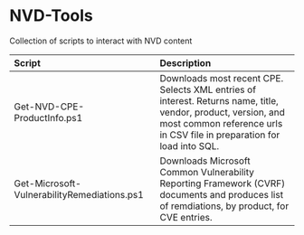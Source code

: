 # NVD-Tools
Collection of scripts to interact with NVD content

| Script        | Description   |
| :------------- |:-------------|
| Get-NVD-CPE-ProductInfo.ps1 | Downloads most recent CPE. Selects XML entries of interest. Returns name, title, vendor, product, version, and most common reference urls in CSV file in preparation for load into SQL. |
| Get-Microsoft-VulnerabilityRemediations.ps1 | Downloads Microsoft Common Vulnerability Reporting Framework (CVRF) documents and produces list of remdiations, by product, for CVE entries. |
